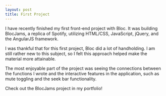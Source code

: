 ```yaml
---
layout: post
title: First Project
---
```


I have recently finished my first front-end project with Bloc. It was building BlocJams, a replica of Spotify, utilizing HTML/CSS, JavaScript, jQuery, and the AngularJS framework.

I was thankful that for this first project, Bloc did a lot of handholding. I am still rather new to this subject, so I felt this approach helped make the material more attainable.

The most enjoyable part of the project was seeing the connections between the functions I wrote and the interactive features in the application, such as mute toggling and the seek bar functionality.

Check out the BlocJams project in my portfolio!